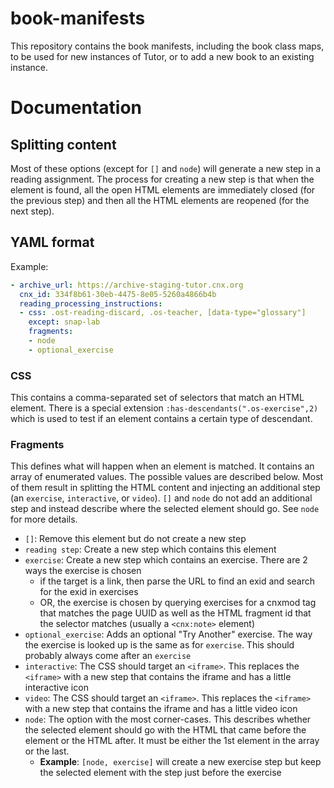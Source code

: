 # book-manifests

This repository contains the book manifests, including the book class maps,
to be used for new instances of Tutor, or to add a new book to an existing instance.

# Documentation

## Splitting content

Most of these options (except for `[]` and `node`) will generate a new step in a reading assignment. The process for creating a new step is that when the element is found, all the open HTML elements are immediately closed (for the previous step) and then all the HTML elements are reopened (for the next step).

## YAML format

Example:

```yaml
- archive_url: https://archive-staging-tutor.cnx.org
  cnx_id: 334f8b61-30eb-4475-8e05-5260a4866b4b
  reading_processing_instructions:
  - css: .ost-reading-discard, .os-teacher, [data-type="glossary"]
    except: snap-lab
    fragments:
    - node
    - optional_exercise
```

### CSS

This contains a comma-separated set of selectors that match an HTML element. There is a special extension `:has-descendants(".os-exercise",2)` which is used to test if an element contains a certain type of descendant.

### Fragments

This defines what will happen when an element is matched. It contains an array of enumerated values. The possible values are described below. Most of them result in splitting the HTML content and injecting an additional step (an `exercise`, `interactive`, or `video`). `[]` and `node` do not add an additional step and instead describe where the selected element should go. See `node` for more details.

- `[]`: Remove this element but do not create a new step
- `reading step`: Create a new step which contains this element
- `exercise`: Create a new step which contains an exercise. There are 2 ways the exercise is chosen
  - if the target is a link, then parse the URL to find an exid and search for the exid in exercises
  - OR, the exercise is chosen by querying exercises for a cnxmod tag that matches the page UUID as well as the HTML fragment id that the selector matches (usually a `<cnx:note>` element)
- `optional_exercise`: Adds an optional "Try Another" exercise. The way the exercise is looked up is the same as for `exercise`. This should probably always come after an `exercise`
- `interactive`: The CSS should target an `<iframe>`. This replaces the `<iframe>` with a new step that contains the iframe and has a little interactive icon
- `video`: The CSS should target an `<iframe>`. This replaces the `<iframe>` with a new step that contains the iframe and has a little video icon
- `node`: The option with the most corner-cases. This describes whether the selected element should go with the HTML that came before the element or the HTML after. It must be either the 1st element in the array or the last.
  - **Example**: `[node, exercise]` will create a new exercise step but keep the selected element with the step just before the exercise
